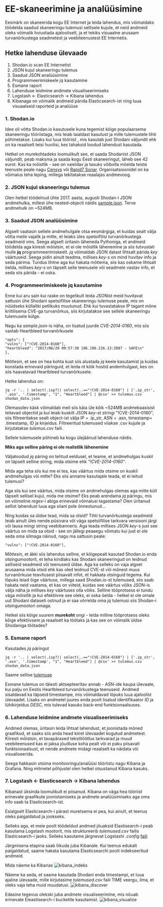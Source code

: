# EE-skaneerimine ja analüüsimine

Eesmärk on skaneerida kogu EE Internet ja leida lahendus, mis võimaldaks töödelda saadud skaneeringu tulemusi sellisele kujule, et neid andmeid oleks võimalik hoiustada ajalooliselt, ja et tekiks visuaalne arusaam turvanõrkustega seadmetest ja veebiteenustest EE Internetis.

## Hetke lahenduse ülevaade

1. Shodan.io scan EE Internetist
2. JSON kujul skaneeringu tulemus
3. Saadud JSON analüüsimine
4. Programmeerimiskeele *jq* kasutamine
5. Esmane raport
6. Lahenduse leidmine andmete visualiseerimiseks
7. Logstash <- Elasticsearch -> Kibana lahendus
8. Kibanaga on võimalik andmeid pärida Elasticsearch-ist ning luua visuaalseid raporteid ja analüüse

### 1. Shodan.io

Idee oli võtta Shodan.io kasutusele kuna tegemist kõige populaarsema skaneeringu tööriistaga, mis leiab laialdast kasutust ja mille tulemustele tihti põhinetakse. Lisaks kui luua tööriist , mis kasutab just Shodani väljundit ehk on ka reaalselt teisi huvilisi, kes tahaksid loodud lahendust kasutada.

Hetkel on murekohtadeks loomulikult see, et saada Shodanist JSON väljundit, peab maksma ja saada kogu Eesti skaneeringut, läheb see 42 eurot. Kas ka mõistlik - see on vaieldav ja tasuks võibolla mõelda teiste teenuste peale nagu [Censys](https://censys.io/data) või [Rapid7 Sonar](https://github.com/rapid7/sonar/wiki). Organisatsioonidel on ka võimalus teha leping, millega tekitatakse reaalajas andmevoog.

### 2. JSON kujul skaneeringu tulemus

Olen hetkel töödelnud ühte 2017. aasta, augusti Shodan-i JSON andmehulka, millest ühe nested-objecti näidis [sample.json](https://github.com/jannoa/EE-skaneerimine/blob/master/sample.json). Terve andmehulk on ~524MB.

### 3. Saadud JSON analüüsimine

Algselt vaatasin sellele andmehulgale otsa eesmärgiga, et kuidas sealt välja võtta meile vajalik ja mitte, et leiaks üles spetsiifilisi turvanõrkustega seadmeid vms. Seega algselt üritasin läheneda Pythoniga, et andmeid töödelda aga kiiresti mõistsin, et ei ole mõistlik lähenemine ja siis tutvustati mulle **jq** programmeerimiskeelt. *jq* võimaldab JSON datast lihtsalt pärida *key* väärtuseid. Seega pidin ainult teadma, millises *key-s* on mind huvitav info ja seda pärima. Tundus lihtne aga kui hakata mõtlema, siis kas oskame lihtsalt öelda, millises *key-s* on täpselt selle teenusele või seadmele vastav info, et seda siis pärida - ei oska.

### 4. Programmeerimiskeele jq kasutamine

Enne kui aru sain kui raske on tegelikult leida JSONist meid huvitavat sattusin ühe Shodani spetsiifilise skaneeringu tulemuse peale, mis on nüüdseks küllaltki petlikuks muutunud. Ehk kui tuvastatakse IP tagant mõne kriitilisema CVE-ga turvanõrkus, siis kirjutatakse see sellele skaneeringu tulemusele külge.

Nagu ka *sample.json*-is näha, on lisatud juurde *CVE-2014-0160*, mis siis vastab Heartbleed turvanõrkusele
```
"opts": {
"vulns": ["!CVE-2014-0160"],
"heartbleed": "2017/08/29 09:57:30 196.196.216.13:2087 - SAFE\n"
},
```
Mõtlesin, et see on hea kohta kust siis alustada *jq* keele kasutamist ja kuidas koostada erinevaid päringuid, et leida nt kõik hostid andemhulgast, kes on siis haavatavad Heartbleed turvanõrkusele.

Hetke lahendus on:
```
jq -r '.. | select(.isp?)| select(..=="!CVE-2014-0160") | ['.ip_str', '.asn', '.timestamp', "1", "Heartbleed"] | @csv' >> tulemus.csv shodan_data.json
```
Olemasolev käsk võimaldab meil siis käia üle kõik ~524MB andmebaasisist leitavad objectid ja kui leiab kuskilt JSON *key*-st stringi "!CVE-2014-0160", siis filtreeritakse sealt object-ist välja IP = .ip_str, ASN = .asn, timestamp= .timestamp, ID ja kirjeldus. Filtreeritud tulemused viiakse .csv kujule ja kirjutatakse *tulemus.csv* faili. 

Sellele tulemusele põhineb ka kogu ülejäänud lahenduse näidis.

**Miks aga selline päring ei ole realistlik lähenemine**

Väljatoodud *jq* päring on tehtud eeldusel, et teame, et andmehulgas kuskil on täpselt selline string, mida otsime ehk *"!CVE-2014-0160"*. 

Mida aga teha siis kui me ei tea, kas väärtus mida otsime on kuskil andmehulgas või mitte? Eks siis anname kasutajale teada, et ei leitud tulemusi?

Aga siis kui see väärtus, mida otsime on andmehulgas olemas aga mitte küll täpselt sellisel kujul, mida me otsime? Eks peab arendama *jq* päringu, mis on võimeline *regex*-i abiga erinevaid võimalusi tagastama? Olen üritanud sellist lahendust luua aga siiani pole õnnestunud... 

Ning kuidas sa üldse tead, mida sa otsid? Tihti turvanõrkustega seadmeid leiab ainult üles nende püsivara või väga spetsiifilise tarkvara versiooni järgi või lausa mingi string veebibanneris. Aga teada millises JSON *key*-s  just see väärtus on mida sa otsid  - see on jällegi peaaegu võimatu kui just ei ole seda oma silmaga näinud, nagu ma sattusin peale:
```
"vulns": ["!CVE-2014-0160"],
```
Mõtlesin, et äkki siis lahendus selline, et kõigepealt kasutad Shodan.io enda otsingumootorit, et teha kindlaks kas Shodani skaneeringud on leidnud selliseid seadmeid või teenuseid üldse. Aga ka selleks on vaja algset arusaama mida otsid ehk kas oled leidnud CVE-st või mõnest muus turvanõrkuse teavitusest piisavalt infot, et hakkata otsinguid tegema. Kui lõpuks leiad õige väärtuse, millega saad Shodan.io-st tulemused, siis saab hakata neid vaatama, et kas on viiteid, kuidas see väärtus võiks JSON-is välja näha ja millises *key* väärtuses olla võiks. Selline tööprotsess ei tundu väga mõistlik ja kui efektiivne see oleks, ei oska öelda - hetkel ei ole omale uut Shodani dataseti ostnud ja ei saa võrrelda oma *jq* tulemusi siis Shodan-i otsingumootori omaga.

Hetkel siis kõige suurem **murekoht** ongi - leida milline tööprotsess oleks kõige efektiivsem ja reaalselt ka töötaks ja kas see on võimalik üldse Shodaniga töötades?

### 5. Esmane raport

Kasutades *jq* päringut
```
jq -r '.. | select(.isp?)| select(..=="!CVE-2014-0160") | ['.ip_str', '.asn', '.timestamp', "1", "Heartbleed"] | @csv' >> tulemus.csv shodan_data.json
```
Saame sellise [tulemuse](https://github.com/jannoa/EE-skaneerimine/blob/master/tulemus.csv)

Esmane tulemus on täiesti aktsepteeritav annab - ASN-ide kaupa ülevaate, kui palju on Eestis Heartbleed turvanõrkustega teenuseid. Andmed sisaldavad ka täpseid timestampe, mis võimaldavad lõpuks luua ajaloolist ülevaadet. Lisaks on andmetel juures enda poolt lisatud identifikaator *ID* ja lühikirjeldus *DESC*, mis tulevad kasuks back-end funktsionaalsuses. 

### 6. Lahenduse leidmine andmete visualiseerimiseks

Andmed olemas, üritasin leida lihtsat lahendust, et joonistada mõned graafikud, et saaks siis anda head kiiret ülevaadet kogutud andmetest. Kiiresti mõistsin, et tavapärased tekstitöötlus tarkvarad ja muud veebiteenused kas ei jaksa jõudluse koha pealt või ei paku piisavalt funktsionaalsust, et nende andmete midagi reaalselt ka näidata või visualiseerida.

Seega hakkasin otsima monitooringu/analüüsi tööriistu nagu Kibana ja Grafana. Ning mitmetel põhjustel olen hetkel otsustanud Kibana kasuks. 

### 7. Logstash <- Elasticsearch -> Kibana lahendus

Kibanast üksinda loomulikult ei piisanud. Kibana on väga hea tööriist erinevate graafikute joonistamiseks ja andmete analüüsimiseks aga oma info saab ta Elasticsearch-ist.

Esialgselt Elasticsearch-i pärast muretsema ei pea, kui ainult, et teenus oleks paigaldatud ja jookseks.

Selleks aga, et meie poolt töödeldud andmed jõuaksid Elastisearch-i peab kasutama Logstash mootorit, mis struktureerib *tulemused.csv* failis Elasticsearch-i jaoks. Selleks kasutame järgnevat Logstashi *.config* [faili](https://github.com/jannoa/EE-skaneerimine/blob/master/logstash_shodan.config)

Järgmisena etapina saab liikuda juba Kibanale. Kui teenus edukalt paigaldatud, saame hakata kasutama Elasticsearchi poolt indekseeritud andmeid.

Mida näeme ka Kibanas ![kibana_indeks](https://user-images.githubusercontent.com/34548027/34016455-9b1eb8b6-e12a-11e7-8ac4-909b7080d24e.png)

Näeme ka seda, et saame kasutada Shodani enda timestampi, et luua ajaline ülevaade, mille kirjutasime *tulemused.csv* faili TIME veergu, ilma, et oleks vaja teha muid muudatusi. ![kibana_discover](https://user-images.githubusercontent.com/34548027/34016850-14dd1e4e-e12c-11e7-82eb-951eec001bf5.png)

Edasine tegevus olekski juba andmete visualiseerimine, mis nõuab erinevate Eleastisearch-i bucketite kasutamist. ![kibana_visualize](https://user-images.githubusercontent.com/34548027/34017122-0e6c6cb2-e12d-11e7-8fd4-f63422b92d05.png)





















